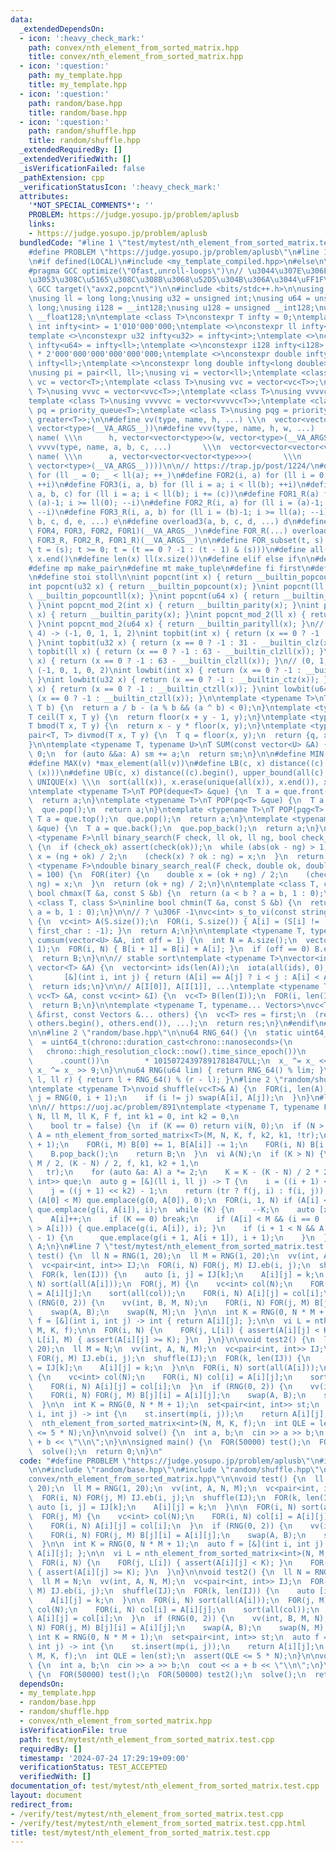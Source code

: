 ```yaml
---
data:
  _extendedDependsOn:
  - icon: ':heavy_check_mark:'
    path: convex/nth_element_from_sorted_matrix.hpp
    title: convex/nth_element_from_sorted_matrix.hpp
  - icon: ':question:'
    path: my_template.hpp
    title: my_template.hpp
  - icon: ':question:'
    path: random/base.hpp
    title: random/base.hpp
  - icon: ':question:'
    path: random/shuffle.hpp
    title: random/shuffle.hpp
  _extendedRequiredBy: []
  _extendedVerifiedWith: []
  _isVerificationFailed: false
  _pathExtension: cpp
  _verificationStatusIcon: ':heavy_check_mark:'
  attributes:
    '*NOT_SPECIAL_COMMENTS*': ''
    PROBLEM: https://judge.yosupo.jp/problem/aplusb
    links:
    - https://judge.yosupo.jp/problem/aplusb
  bundledCode: "#line 1 \"test/mytest/nth_element_from_sorted_matrix.test.cpp\"\n\
    #define PROBLEM \"https://judge.yosupo.jp/problem/aplusb\"\n#line 1 \"my_template.hpp\"\
    \n#if defined(LOCAL)\n#include <my_template_compiled.hpp>\n#else\n\n// https://codeforces.com/blog/entry/96344\n\
    #pragma GCC optimize(\"Ofast,unroll-loops\")\n// \u3044\u307E\u306E CF \u3060\u3068\
    \u3053\u308C\u5165\u308C\u308B\u3068\u52D5\u304B\u306A\u3044\uFF1F\n// #pragma\
    \ GCC target(\"avx2,popcnt\")\n\n#include <bits/stdc++.h>\n\nusing namespace std;\n\
    \nusing ll = long long;\nusing u32 = unsigned int;\nusing u64 = unsigned long\
    \ long;\nusing i128 = __int128;\nusing u128 = unsigned __int128;\nusing f128 =\
    \ __float128;\n\ntemplate <class T>\nconstexpr T infty = 0;\ntemplate <>\nconstexpr\
    \ int infty<int> = 1'010'000'000;\ntemplate <>\nconstexpr ll infty<ll> = 2'020'000'000'000'000'000;\n\
    template <>\nconstexpr u32 infty<u32> = infty<int>;\ntemplate <>\nconstexpr u64\
    \ infty<u64> = infty<ll>;\ntemplate <>\nconstexpr i128 infty<i128> = i128(infty<ll>)\
    \ * 2'000'000'000'000'000'000;\ntemplate <>\nconstexpr double infty<double> =\
    \ infty<ll>;\ntemplate <>\nconstexpr long double infty<long double> = infty<ll>;\n\
    \nusing pi = pair<ll, ll>;\nusing vi = vector<ll>;\ntemplate <class T>\nusing\
    \ vc = vector<T>;\ntemplate <class T>\nusing vvc = vector<vc<T>>;\ntemplate <class\
    \ T>\nusing vvvc = vector<vvc<T>>;\ntemplate <class T>\nusing vvvvc = vector<vvvc<T>>;\n\
    template <class T>\nusing vvvvvc = vector<vvvvc<T>>;\ntemplate <class T>\nusing\
    \ pq = priority_queue<T>;\ntemplate <class T>\nusing pqg = priority_queue<T, vector<T>,\
    \ greater<T>>;\n\n#define vv(type, name, h, ...) \\\n  vector<vector<type>> name(h,\
    \ vector<type>(__VA_ARGS__))\n#define vvv(type, name, h, w, ...)   \\\n  vector<vector<vector<type>>>\
    \ name( \\\n      h, vector<vector<type>>(w, vector<type>(__VA_ARGS__)))\n#define\
    \ vvvv(type, name, a, b, c, ...)       \\\n  vector<vector<vector<vector<type>>>>\
    \ name( \\\n      a, vector<vector<vector<type>>>(       \\\n             b, vector<vector<type>>(c,\
    \ vector<type>(__VA_ARGS__))))\n\n// https://trap.jp/post/1224/\n#define FOR1(a)\
    \ for (ll _ = 0; _ < ll(a); ++_)\n#define FOR2(i, a) for (ll i = 0; i < ll(a);\
    \ ++i)\n#define FOR3(i, a, b) for (ll i = a; i < ll(b); ++i)\n#define FOR4(i,\
    \ a, b, c) for (ll i = a; i < ll(b); i += (c))\n#define FOR1_R(a) for (ll i =\
    \ (a)-1; i >= ll(0); --i)\n#define FOR2_R(i, a) for (ll i = (a)-1; i >= ll(0);\
    \ --i)\n#define FOR3_R(i, a, b) for (ll i = (b)-1; i >= ll(a); --i)\n#define overload4(a,\
    \ b, c, d, e, ...) e\n#define overload3(a, b, c, d, ...) d\n#define FOR(...) overload4(__VA_ARGS__,\
    \ FOR4, FOR3, FOR2, FOR1)(__VA_ARGS__)\n#define FOR_R(...) overload3(__VA_ARGS__,\
    \ FOR3_R, FOR2_R, FOR1_R)(__VA_ARGS__)\n\n#define FOR_subset(t, s) \\\n  for (ll\
    \ t = (s); t >= 0; t = (t == 0 ? -1 : (t - 1) & (s)))\n#define all(x) x.begin(),\
    \ x.end()\n#define len(x) ll(x.size())\n#define elif else if\n\n#define eb emplace_back\n\
    #define mp make_pair\n#define mt make_tuple\n#define fi first\n#define se second\n\
    \n#define stoi stoll\n\nint popcnt(int x) { return __builtin_popcount(x); }\n\
    int popcnt(u32 x) { return __builtin_popcount(x); }\nint popcnt(ll x) { return\
    \ __builtin_popcountll(x); }\nint popcnt(u64 x) { return __builtin_popcountll(x);\
    \ }\nint popcnt_mod_2(int x) { return __builtin_parity(x); }\nint popcnt_mod_2(u32\
    \ x) { return __builtin_parity(x); }\nint popcnt_mod_2(ll x) { return __builtin_parityll(x);\
    \ }\nint popcnt_mod_2(u64 x) { return __builtin_parityll(x); }\n// (0, 1, 2, 3,\
    \ 4) -> (-1, 0, 1, 1, 2)\nint topbit(int x) { return (x == 0 ? -1 : 31 - __builtin_clz(x));\
    \ }\nint topbit(u32 x) { return (x == 0 ? -1 : 31 - __builtin_clz(x)); }\nint\
    \ topbit(ll x) { return (x == 0 ? -1 : 63 - __builtin_clzll(x)); }\nint topbit(u64\
    \ x) { return (x == 0 ? -1 : 63 - __builtin_clzll(x)); }\n// (0, 1, 2, 3, 4) ->\
    \ (-1, 0, 1, 0, 2)\nint lowbit(int x) { return (x == 0 ? -1 : __builtin_ctz(x));\
    \ }\nint lowbit(u32 x) { return (x == 0 ? -1 : __builtin_ctz(x)); }\nint lowbit(ll\
    \ x) { return (x == 0 ? -1 : __builtin_ctzll(x)); }\nint lowbit(u64 x) { return\
    \ (x == 0 ? -1 : __builtin_ctzll(x)); }\n\ntemplate <typename T>\nT floor(T a,\
    \ T b) {\n  return a / b - (a % b && (a ^ b) < 0);\n}\ntemplate <typename T>\n\
    T ceil(T x, T y) {\n  return floor(x + y - 1, y);\n}\ntemplate <typename T>\n\
    T bmod(T x, T y) {\n  return x - y * floor(x, y);\n}\ntemplate <typename T>\n\
    pair<T, T> divmod(T x, T y) {\n  T q = floor(x, y);\n  return {q, x - q * y};\n\
    }\n\ntemplate <typename T, typename U>\nT SUM(const vector<U> &A) {\n  T sm =\
    \ 0;\n  for (auto &&a: A) sm += a;\n  return sm;\n}\n\n#define MIN(v) *min_element(all(v))\n\
    #define MAX(v) *max_element(all(v))\n#define LB(c, x) distance((c).begin(), lower_bound(all(c),\
    \ (x)))\n#define UB(c, x) distance((c).begin(), upper_bound(all(c), (x)))\n#define\
    \ UNIQUE(x) \\\n  sort(all(x)), x.erase(unique(all(x)), x.end()), x.shrink_to_fit()\n\
    \ntemplate <typename T>\nT POP(deque<T> &que) {\n  T a = que.front();\n  que.pop_front();\n\
    \  return a;\n}\ntemplate <typename T>\nT POP(pq<T> &que) {\n  T a = que.top();\n\
    \  que.pop();\n  return a;\n}\ntemplate <typename T>\nT POP(pqg<T> &que) {\n \
    \ T a = que.top();\n  que.pop();\n  return a;\n}\ntemplate <typename T>\nT POP(vc<T>\
    \ &que) {\n  T a = que.back();\n  que.pop_back();\n  return a;\n}\n\ntemplate\
    \ <typename F>\nll binary_search(F check, ll ok, ll ng, bool check_ok = true)\
    \ {\n  if (check_ok) assert(check(ok));\n  while (abs(ok - ng) > 1) {\n    auto\
    \ x = (ng + ok) / 2;\n    (check(x) ? ok : ng) = x;\n  }\n  return ok;\n}\ntemplate\
    \ <typename F>\ndouble binary_search_real(F check, double ok, double ng, int iter\
    \ = 100) {\n  FOR(iter) {\n    double x = (ok + ng) / 2;\n    (check(x) ? ok :\
    \ ng) = x;\n  }\n  return (ok + ng) / 2;\n}\n\ntemplate <class T, class S>\ninline\
    \ bool chmax(T &a, const S &b) {\n  return (a < b ? a = b, 1 : 0);\n}\ntemplate\
    \ <class T, class S>\ninline bool chmin(T &a, const S &b) {\n  return (a > b ?\
    \ a = b, 1 : 0);\n}\n\n// ? \u306F -1\nvc<int> s_to_vi(const string &S, char first_char)\
    \ {\n  vc<int> A(S.size());\n  FOR(i, S.size()) { A[i] = (S[i] != '?' ? S[i] -\
    \ first_char : -1); }\n  return A;\n}\n\ntemplate <typename T, typename U>\nvector<T>\
    \ cumsum(vector<U> &A, int off = 1) {\n  int N = A.size();\n  vector<T> B(N +\
    \ 1);\n  FOR(i, N) { B[i + 1] = B[i] + A[i]; }\n  if (off == 0) B.erase(B.begin());\n\
    \  return B;\n}\n\n// stable sort\ntemplate <typename T>\nvector<int> argsort(const\
    \ vector<T> &A) {\n  vector<int> ids(len(A));\n  iota(all(ids), 0);\n  sort(all(ids),\n\
    \       [&](int i, int j) { return (A[i] == A[j] ? i < j : A[i] < A[j]); });\n\
    \  return ids;\n}\n\n// A[I[0]], A[I[1]], ...\ntemplate <typename T>\nvc<T> rearrange(const\
    \ vc<T> &A, const vc<int> &I) {\n  vc<T> B(len(I));\n  FOR(i, len(I)) B[i] = A[I[i]];\n\
    \  return B;\n}\n\ntemplate <typename T, typename... Vectors>\nvc<T> concat(vc<T>\
    \ &first, const Vectors &... others) {\n  vc<T> res = first;\n  (res.insert(res.end(),\
    \ others.begin(), others.end()), ...);\n  return res;\n}\n#endif\n#line 3 \"test/mytest/nth_element_from_sorted_matrix.test.cpp\"\
    \n\n#line 2 \"random/base.hpp\"\n\nu64 RNG_64() {\n  static uint64_t x_\n    \
    \  = uint64_t(chrono::duration_cast<chrono::nanoseconds>(\n                  \
    \   chrono::high_resolution_clock::now().time_since_epoch())\n               \
    \      .count())\n        * 10150724397891781847ULL;\n  x_ ^= x_ << 7;\n  return\
    \ x_ ^= x_ >> 9;\n}\n\nu64 RNG(u64 lim) { return RNG_64() % lim; }\n\nll RNG(ll\
    \ l, ll r) { return l + RNG_64() % (r - l); }\n#line 2 \"random/shuffle.hpp\"\n\
    \ntemplate <typename T>\nvoid shuffle(vc<T>& A) {\n  FOR(i, len(A)) {\n    int\
    \ j = RNG(0, i + 1);\n    if (i != j) swap(A[i], A[j]);\n  }\n}\n#line 1 \"convex/nth_element_from_sorted_matrix.hpp\"\
    \n\n// https://uoj.ac/problem/891\ntemplate <typename T, typename F>\nvi nth_element_from_sorted_matrix(ll\
    \ N, ll M, ll K, F f, int k1 = 0, int k2 = 0,\n                              \
    \    bool tr = false) {\n  if (K == 0) return vi(N, 0);\n  if (N > M) {\n    vi\
    \ A = nth_element_from_sorted_matrix<T>(M, N, K, f, k2, k1, !tr);\n    vi B(N\
    \ + 1);\n    FOR(i, M) B[0] += 1, B[A[i]] -= 1;\n    FOR(i, N) B[i + 1] += B[i];\n\
    \    B.pop_back();\n    return B;\n  }\n  vi A(N);\n  if (K > N) {\n    A = nth_element_from_sorted_matrix<T>(N,\
    \ M / 2, (K - N) / 2, f, k1, k2 + 1,\n                                       \
    \   tr);\n    for (auto &a: A) a *= 2;\n    K = K - (K - N) / 2 * 2;\n  }\n  pqg<pair<T,\
    \ int>> que;\n  auto g = [&](ll i, ll j) -> T {\n    i = ((i + 1) << k1) - 1;\n\
    \    j = ((j + 1) << k2) - 1;\n    return (tr ? f(j, i) : f(i, j));\n  };\n  if\
    \ (A[0] < M) que.emplace(g(0, A[0]), 0);\n  FOR(i, 1, N) if (A[i] < A[i - 1])\
    \ que.emplace(g(i, A[i]), i);\n  while (K) {\n    --K;\n    auto [x, i] = POP(que);\n\
    \    A[i]++;\n    if (K == 0) break;\n    if (A[i] < M && (i == 0 || A[i - 1]\
    \ > A[i])) { que.emplace(g(i, A[i]), i); }\n    if (i + 1 < N && A[i + 1] == A[i]\
    \ - 1) {\n      que.emplace(g(i + 1, A[i + 1]), i + 1);\n    }\n  }\n  return\
    \ A;\n}\n#line 7 \"test/mytest/nth_element_from_sorted_matrix.test.cpp\"\n\nvoid\
    \ test() {\n  ll N = RNG(1, 20);\n  ll M = RNG(1, 20);\n  vv(int, A, N, M);\n\
    \  vc<pair<int, int>> IJ;\n  FOR(i, N) FOR(j, M) IJ.eb(i, j);\n  shuffle(IJ);\n\
    \  FOR(k, len(IJ)) {\n    auto [i, j] = IJ[k];\n    A[i][j] = k;\n  }\n\n  FOR(i,\
    \ N) sort(all(A[i]));\n  FOR(j, M) {\n    vc<int> col(N);\n    FOR(i, N) col[i]\
    \ = A[i][j];\n    sort(all(col));\n    FOR(i, N) A[i][j] = col[i];\n  }\n  if\
    \ (RNG(0, 2)) {\n    vv(int, B, M, N);\n    FOR(i, N) FOR(j, M) B[j][i] = A[i][j];\n\
    \    swap(A, B);\n    swap(N, M);\n  }\n\n  int K = RNG(0, N * M + 1);\n  auto\
    \ f = [&](int i, int j) -> int { return A[i][j]; };\n\n  vi L = nth_element_from_sorted_matrix<int>(N,\
    \ M, K, f);\n\n  FOR(i, N) {\n    FOR(j, L[i]) { assert(A[i][j] < K); }\n    FOR(j,\
    \ L[i], M) { assert(A[i][j] >= K); }\n  }\n}\n\nvoid test2() {\n  ll N = RNG(1,\
    \ 20);\n  ll M = N;\n  vv(int, A, N, M);\n  vc<pair<int, int>> IJ;\n  FOR(i, N)\
    \ FOR(j, M) IJ.eb(i, j);\n  shuffle(IJ);\n  FOR(k, len(IJ)) {\n    auto [i, j]\
    \ = IJ[k];\n    A[i][j] = k;\n  }\n\n  FOR(i, N) sort(all(A[i]));\n  FOR(j, M)\
    \ {\n    vc<int> col(N);\n    FOR(i, N) col[i] = A[i][j];\n    sort(all(col));\n\
    \    FOR(i, N) A[i][j] = col[i];\n  }\n  if (RNG(0, 2)) {\n    vv(int, B, M, N);\n\
    \    FOR(i, N) FOR(j, M) B[j][i] = A[i][j];\n    swap(A, B);\n    swap(N, M);\n\
    \  }\n\n  int K = RNG(0, N * M + 1);\n  set<pair<int, int>> st;\n  auto f = [&](int\
    \ i, int j) -> int {\n    st.insert(mp(i, j));\n    return A[i][j];\n  };\n\n\
    \  nth_element_from_sorted_matrix<int>(N, M, K, f);\n  int QLE = len(st);\n  assert(QLE\
    \ <= 5 * N);\n}\n\nvoid solve() {\n  int a, b;\n  cin >> a >> b;\n  cout << a\
    \ + b << \"\\n\";\n}\n\nsigned main() {\n  FOR(50000) test();\n  FOR(50000) test2();\n\
    \  solve();\n  return 0;\n}\n"
  code: "#define PROBLEM \"https://judge.yosupo.jp/problem/aplusb\"\n#include \"my_template.hpp\"\
    \n\n#include \"random/base.hpp\"\n#include \"random/shuffle.hpp\"\n#include \"\
    convex/nth_element_from_sorted_matrix.hpp\"\n\nvoid test() {\n  ll N = RNG(1,\
    \ 20);\n  ll M = RNG(1, 20);\n  vv(int, A, N, M);\n  vc<pair<int, int>> IJ;\n\
    \  FOR(i, N) FOR(j, M) IJ.eb(i, j);\n  shuffle(IJ);\n  FOR(k, len(IJ)) {\n   \
    \ auto [i, j] = IJ[k];\n    A[i][j] = k;\n  }\n\n  FOR(i, N) sort(all(A[i]));\n\
    \  FOR(j, M) {\n    vc<int> col(N);\n    FOR(i, N) col[i] = A[i][j];\n    sort(all(col));\n\
    \    FOR(i, N) A[i][j] = col[i];\n  }\n  if (RNG(0, 2)) {\n    vv(int, B, M, N);\n\
    \    FOR(i, N) FOR(j, M) B[j][i] = A[i][j];\n    swap(A, B);\n    swap(N, M);\n\
    \  }\n\n  int K = RNG(0, N * M + 1);\n  auto f = [&](int i, int j) -> int { return\
    \ A[i][j]; };\n\n  vi L = nth_element_from_sorted_matrix<int>(N, M, K, f);\n\n\
    \  FOR(i, N) {\n    FOR(j, L[i]) { assert(A[i][j] < K); }\n    FOR(j, L[i], M)\
    \ { assert(A[i][j] >= K); }\n  }\n}\n\nvoid test2() {\n  ll N = RNG(1, 20);\n\
    \  ll M = N;\n  vv(int, A, N, M);\n  vc<pair<int, int>> IJ;\n  FOR(i, N) FOR(j,\
    \ M) IJ.eb(i, j);\n  shuffle(IJ);\n  FOR(k, len(IJ)) {\n    auto [i, j] = IJ[k];\n\
    \    A[i][j] = k;\n  }\n\n  FOR(i, N) sort(all(A[i]));\n  FOR(j, M) {\n    vc<int>\
    \ col(N);\n    FOR(i, N) col[i] = A[i][j];\n    sort(all(col));\n    FOR(i, N)\
    \ A[i][j] = col[i];\n  }\n  if (RNG(0, 2)) {\n    vv(int, B, M, N);\n    FOR(i,\
    \ N) FOR(j, M) B[j][i] = A[i][j];\n    swap(A, B);\n    swap(N, M);\n  }\n\n \
    \ int K = RNG(0, N * M + 1);\n  set<pair<int, int>> st;\n  auto f = [&](int i,\
    \ int j) -> int {\n    st.insert(mp(i, j));\n    return A[i][j];\n  };\n\n  nth_element_from_sorted_matrix<int>(N,\
    \ M, K, f);\n  int QLE = len(st);\n  assert(QLE <= 5 * N);\n}\n\nvoid solve()\
    \ {\n  int a, b;\n  cin >> a >> b;\n  cout << a + b << \"\\n\";\n}\n\nsigned main()\
    \ {\n  FOR(50000) test();\n  FOR(50000) test2();\n  solve();\n  return 0;\n}"
  dependsOn:
  - my_template.hpp
  - random/base.hpp
  - random/shuffle.hpp
  - convex/nth_element_from_sorted_matrix.hpp
  isVerificationFile: true
  path: test/mytest/nth_element_from_sorted_matrix.test.cpp
  requiredBy: []
  timestamp: '2024-07-24 17:29:19+09:00'
  verificationStatus: TEST_ACCEPTED
  verifiedWith: []
documentation_of: test/mytest/nth_element_from_sorted_matrix.test.cpp
layout: document
redirect_from:
- /verify/test/mytest/nth_element_from_sorted_matrix.test.cpp
- /verify/test/mytest/nth_element_from_sorted_matrix.test.cpp.html
title: test/mytest/nth_element_from_sorted_matrix.test.cpp
---
```

